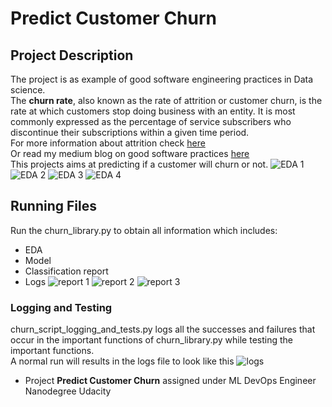 # Predict Customer Churn




## Project Description

The project is as example of good software engineering practices in Data science.<br/>
The **churn rate**, also known as the rate of attrition or customer churn, 
is the rate at which customers stop doing business with an entity. 
It is most commonly expressed as the percentage of service subscribers 
who discontinue their subscriptions within a given time period.<br/>
For more information about attrition check [here](https://www.investopedia.com/terms/c/churnrate.asp#:~:text=The%20churn%20rate%2C%20also%20known,within%20a%20given%20time%20period.) <br/>
Or read my medium blog on good software practices [here](https://harshitsati.medium.com/guide-for-effective-code-reviews-b1c5165432ae)<br/>
This projects aims at predicting if a customer will churn or not.
![EDA 1](https://github.com/HarshitSati/Projects/blob/main/Customer_Churn/images/eda/Attrition_Flag_distribution.jpg)
![EDA 2](https://github.com/HarshitSati/Projects/blob/main/Customer_Churn/images/eda/Income_Category_distribution.jpg)
![EDA 3](https://github.com/HarshitSati/Projects/blob/main/Customer_Churn/images/eda/Customer_Age_distribution.jpg)
![EDA 4](https://github.com/HarshitSati/Projects/blob/main/Customer_Churn/images/eda/Education_Level_distribution.jpg)

## Running Files

Run the churn_library.py to obtain all information which includes: <br/>
- EDA
- Model
- Classification report
- Logs
![report 1](https://github.com/HarshitSati/Projects/blob/main/Customer_Churn/images/results/Logistic_Regression_classification_report.jpg)
![report 2](https://github.com/HarshitSati/Projects/blob/main/Customer_Churn/images/results/Random_Forest_classification_report.jpg)
![report 3](https://github.com/HarshitSati/Projects/blob/main/Customer_Churn/images/results/XGBoost_classification_report.jpg)
### Logging and Testing
churn_script_logging_and_tests.py logs all the successes and failures 
that occur in the important functions of churn_library.py while testing the important functions.</br>
A normal run will results in the logs file to look like this
![logs](https://github.com/HarshitSati/Projects/blob/main/Customer_Churn/logs/SS_logs_normal.png)
- Project **Predict Customer Churn** assigned under ML DevOps Engineer Nanodegree Udacity

